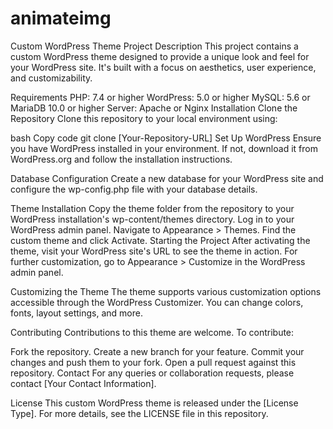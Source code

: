 # animateimg


Custom WordPress Theme Project
Description
This project contains a custom WordPress theme designed to provide a unique look and feel for your WordPress site. It's built with a focus on aesthetics, user experience, and customizability.

Requirements
PHP: 7.4 or higher
WordPress: 5.0 or higher
MySQL: 5.6 or MariaDB 10.0 or higher
Server: Apache or Nginx
Installation
Clone the Repository
Clone this repository to your local environment using:

bash
Copy code
git clone [Your-Repository-URL]
Set Up WordPress
Ensure you have WordPress installed in your environment. If not, download it from WordPress.org and follow the installation instructions.

Database Configuration
Create a new database for your WordPress site and configure the wp-config.php file with your database details.

Theme Installation
Copy the theme folder from the repository to your WordPress installation's wp-content/themes directory.
Log in to your WordPress admin panel.
Navigate to Appearance > Themes.
Find the custom theme and click Activate.
Starting the Project
After activating the theme, visit your WordPress site's URL to see the theme in action. For further customization, go to Appearance > Customize in the WordPress admin panel.

Customizing the Theme
The theme supports various customization options accessible through the WordPress Customizer. You can change colors, fonts, layout settings, and more.

Contributing
Contributions to this theme are welcome. To contribute:

Fork the repository.
Create a new branch for your feature.
Commit your changes and push them to your fork.
Open a pull request against this repository.
Contact
For any queries or collaboration requests, please contact [Your Contact Information].

License
This custom WordPress theme is released under the [License Type]. For more details, see the LICENSE file in this repository.



